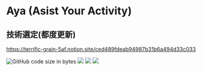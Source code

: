 # Aya (Asist Your Activity)

## 技術選定(都度更新)

https://terrific-grain-5af.notion.site/ced489fdeab94987b31b6a494d33c033

![GitHub code size in bytes](https://img.shields.io/github/languages/code-size/okkun510/aya)
<img src="https://img.shields.io/badge/-React-555.svg?logo=react&style=flat">
<img src="https://img.shields.io/badge/-TypeScript-555.svg?logo=typescript&style=flat">
<img src="https://img.shields.io/badge/-Yarn-555.svg?logo=yarn&style=flat">
